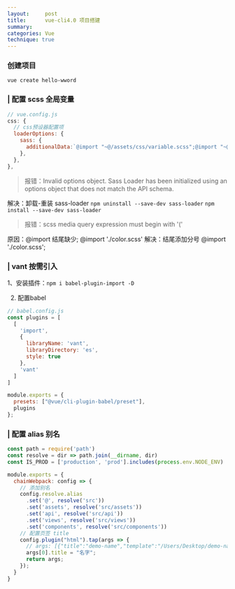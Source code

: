 ```yaml
---
layout:     post
title:      vue-cli4.0 项目搭建
summary:
categories: Vue
technique: true
---
```


### 创建项目

`vue create hello-wword`


### | 配置 scss 全局变量

```javascript
// vue.config.js
css: {
  // css预设器配置项
  loaderOptions: {
    sass: {
      additionalData:`@import "~@/assets/css/variable.scss";@import "~@/assets/css/custom.scss";`
    },
  },
},
```

> 报错：Invalid options object. Sass Loader has been initialized using an options object that does not match the API schema.

解决：卸载-重装 sass-loader
`npm uninstall --save-dev sass-loader`
`npm install --save-dev sass-loader`

> 报错：scss media query expression must begin with '('

原因：@import 结尾缺少; @import './color.scss' 解决：结尾添加分号 @import './color.scss';

### | vant 按需引入

1、安装插件：`npm i babel-plugin-import -D`

2. 配置babel

```javascript
// babel.config.js
const plugins = [
  [
    'import',
    {
      libraryName: 'vant',
      libraryDirectory: 'es',
      style: true
    },
    'vant'
  ]
]

module.exports = {
  presets: ["@vue/cli-plugin-babel/preset"],
  plugins
};
```

### | 配置 alias 别名

```javascript
const path = require('path')
const resolve = dir => path.join(__dirname, dir)
const IS_PROD = ['production', 'prod'].includes(process.env.NODE_ENV)

module.exports = {
  chainWebpack: config => {
    // 添加别名
    config.resolve.alias
      .set('@', resolve('src'))
      .set('assets', resolve('src/assets'))
      .set('api', resolve('src/api'))
      .set('views', resolve('src/views'))
      .set('components', resolve('src/components'))
    // 配置页签 title
    config.plugin("html").tap(args => {
      // args: [{"title":"demo-name","template":"/Users/Desktop/demo-name/public/index.html"}]
      args[0].title = "名字";
      return args;
    });
  }
}
```

